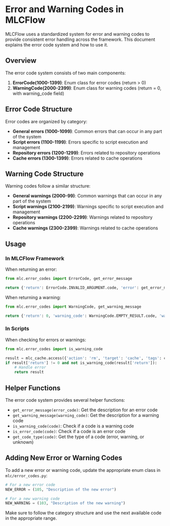 # Error and Warning Codes in MLCFlow

MLCFlow uses a standardized system for error and warning codes to provide consistent error handling across the framework. This document explains the error code system and how to use it.

## Overview

The error code system consists of two main components:

1. **ErrorCode(1000-1399)**: Enum class for error codes (return > 0)
2. **WarningCode(2000-2399)**: Enum class for warning codes (return = 0, with warning_code field)

## Error Code Structure

Error codes are organized by category:

- **General errors (1000-1099)**: Common errors that can occur in any part of the system
- **Script errors (1100-1199)**: Errors specific to script execution and management
- **Repository errors (1200-1299)**: Errors related to repository operations
- **Cache errors (1300-1399)**: Errors related to cache operations

## Warning Code Structure

Warning codes follow a similar structure:

- **General warnings (2000-99)**: Common warnings that can occur in any part of the system
- **Script warnings (2100-2199)**: Warnings specific to script execution and management
- **Repository warnings (2200-2299)**: Warnings related to repository operations
- **Cache warnings (2300-2399)**: Warnings related to cache operations

## Usage

### In MLCFlow Framework

When returning an error:

```python
from mlc.error_codes import ErrorCode, get_error_message

return {'return': ErrorCode.INVALID_ARGUMENT.code, 'error': get_error_message(ErrorCode.INVALID_ARGUMENT.code)}
```

When returning a warning:

```python
from mlc.error_codes import WarningCode, get_warning_message

return {'return': 0, 'warning_code': WarningCode.EMPTY_RESULT.code, 'warning': get_warning_message(WarningCode.EMPTY_RESULT.code)}
```

### In Scripts

When checking for errors or warnings:

```python
from mlc.error_codes import is_warning_code

result = mlc_cache.access({'action': 'rm', 'target': 'cache', 'tags': cache_rm_tags, 'f': True})
if result['return'] != 0 and not is_warning_code(result['return']):
    # Handle error
    return result
```

## Helper Functions

The error code system provides several helper functions:

- `get_error_message(error_code)`: Get the description for an error code
- `get_warning_message(warning_code)`: Get the description for a warning code
- `is_warning_code(code)`: Check if a code is a warning code
- `is_error_code(code)`: Check if a code is an error code
- `get_code_type(code)`: Get the type of a code (error, warning, or unknown)

## Adding New Error or Warning Codes

To add a new error or warning code, update the appropriate enum class in `mlc/error_codes.py`:

```python
# For a new error code
NEW_ERROR = (105, "Description of the new error")

# For a new warning code
NEW_WARNING = (103, "Description of the new warning")
```

Make sure to follow the category structure and use the next available code in the appropriate range. 